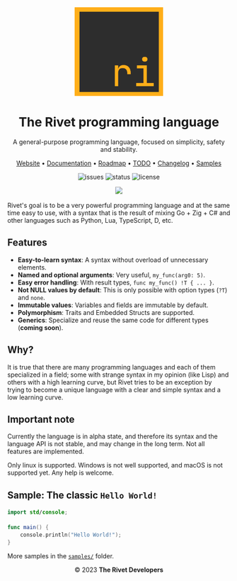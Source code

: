 <div align="center">

<img src="https://github.com/rivet-lang/logo/blob/main/logo.png" alt="Rivet logo" width="200" height="200"/>

# The Rivet programming language

A general-purpose programming language, focused on simplicity, safety and stability.

[Website](https://rivet-lang.github.io)
•
[Documentation](https://rivet-lang.github.io/docs)
•
[Roadmap](ROADMAP.md)
•
[TODO](TODO.md)
•
[Changelog](CHANGELOG.md)
•
[Samples](samples/)

![issues](https://img.shields.io/github/issues/rivet-lang/rivet?style=flat-square)
![status](https://img.shields.io/badge/status-alpha-blue?style=flat-square)
![license](https://img.shields.io/github/license/rivet-lang/rivet?style=flat-square)

[![](https://dcbadge.vercel.app/api/server/thCA4VsWgs)](https://discord.gg/thCA4VsWgs)

</div>

Rivet's goal is to be a very powerful programming language and at the same time easy
to use, with a syntax that is the result of mixing Go + Zig + C# and other languages
such as Python, Lua, TypeScript, D, etc.

## Features

* **Easy-to-learn syntax**: A syntax without overload of unnecessary elements.
* **Named and optional arguments**: Very useful, `my_func(arg0: 5)`.
* **Easy error handling**: With result types, `func my_func() !T { ... }`.
* **Not NULL values by default**: This is only possible with option types (`?T`) and `none`.
* **Immutable values**: Variables and fields are immutable by default.
* **Polymorphism**: Traits and Embedded Structs are supported.
* **Generics**: Specialize and reuse the same code for different types (**coming soon**).

## Why?

It is true that there are many programming languages and each of them specialized in
a field; some with strange syntax in my opinion (like Lisp) and others with a high
learning curve, but Rivet tries to be an exception by trying to become a unique
language with a clear and simple syntax and a low learning curve.

## Important note

Currently the language is in alpha state, and therefore its syntax and the language
API is not stable, and may change in the long term. Not all features are implemented.

Only linux is supported. Windows is not well supported, and macOS is not supported yet.
Any help is welcome.

## Sample: The classic `Hello World!`

```swift
import std/console;

func main() {
    console.println("Hello World!");
}
```
More samples in the [`samples/`](samples/) folder.

<div align="center">

© 2023 **The Rivet Developers**

</div>
